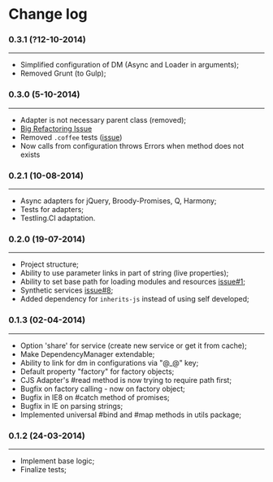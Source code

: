 Change log
==========

### 0.3.1 (?12-10-2014)
______________________

+ Simplified configuration of DM (Async and Loader in arguments);
+ Removed Grunt (to Gulp);

### 0.3.0 (5-10-2014)
______________________

+ Adapter is not necessary parent class (removed);
+ [Big Refactoring Issue](https://github.com/gobwas/dm.js/issues/10)
+ Removed `.coffee` tests ([issue](https://github.com/gobwas/dm.js/issues/5))
+ Now calls from configuration throws Errors when method does not exists

### 0.2.1 (10-08-2014)
______________________

+ Async adapters for jQuery, Broody-Promises, Q, Harmony;
+ Tests for adapters;
+ Testling.CI adaptation.

### 0.2.0 (19-07-2014)
______________________

+ Project structure;
+ Ability to use parameter links in part of string (live properties);
+ Ability to set base path for loading modules and resources [issue#1](https://github.com/gobwas/dm.js/issues/1);
+ Synthetic services [issue#8](https://github.com/gobwas/dm.js/issues/8);
+ Added dependency for `inherits-js` instead of using self developed;

### 0.1.3 (02-04-2014)
______________________

+ Option 'share' for service (create new service or get it from cache);
+ Make DependencyManager extendable;
+ Ability to link for dm in configurations via "@_@" key;
+ Default property "factory" for factory objects;
+ CJS Adapter's #read method is now trying to require path first;
+ Bugfix on factory calling - now on factory object;
+ Bugfix in IE8 on #catch method of promises;
+ Bugfix in IE on parsing strings;
+ Implemented universal #bind and #map methods in utils package;


### 0.1.2 (24-03-2014)
______________________

+ Implement base logic;
+ Finalize tests;
